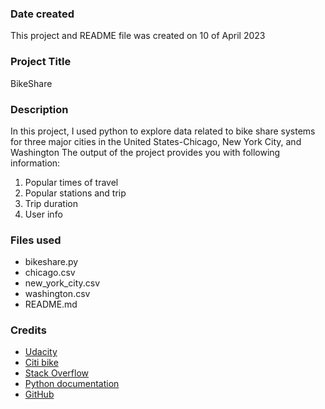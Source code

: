 ### Date created
This project and README file was created on 10 of April 2023

### Project Title
BikeShare

### Description
In this project, I used python to explore data related to bike share systems for three major cities in the United States-Chicago, New York City, and Washington
The output of the project provides you with following information:
1. Popular times of travel
2. Popular stations and trip
3. Trip duration
4. User info

### Files used
- bikeshare.py
- chicago.csv
- new_york_city.csv
- washington.csv
- README.md

### Credits

- [Udacity](https://learn.udacity.com/)
- [Citi bike](https://citibikenyc.com/)
- [Stack Overflow](https://stackoverflow.com/)
- [Python documentation](https://docs.python.org/3/)
- [GitHub](https://github.com/)
